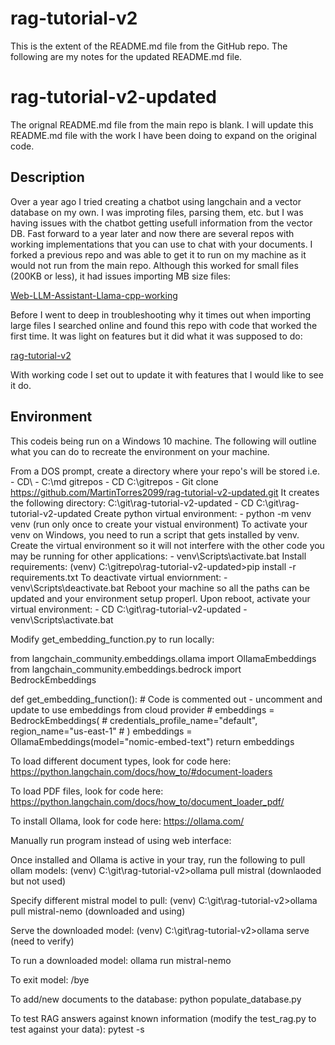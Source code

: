 # rag-tutorial-v2
This is the extent of the README.md file from the GitHub repo. The following are my notes for the updated README.md file.

# rag-tutorial-v2-updated
The orignal README.md file from the main repo is blank. I will update this README.md file with the work I have been doing to expand on the original code.

## Description
Over a year ago I tried creating a chatbot using langchain and a vector database on my own. I was improting files, parsing them, etc. but I was having issues with the chatbot getting usefull information from the vector DB. Fast forward to a year later and now there are several repos with working implementations that you can use to chat with your documents. I forked a previous repo and was able to get it to run on my machine as it would not run from the main repo. Although this worked for small files (200KB or less), it had issues importing MB size files:

[Web-LLM-Assistant-Llama-cpp-working](https://github.com/MartinTorres2099/Web-LLM-Assistant-Llama-cpp-working/tree/main)

Before I went to deep in troubleshooting why it times out when importing large files I searched online and found this repo with code that worked the first time. It was light on features but it did what it was supposed to do:

[rag-tutorial-v2]( https://github.com/pixegami/rag-tutorial-v2.git)

With working code I set out to update it with features that I would like to see it do.

## Environment

This codeis being run on a Windows 10 machine. The following will outline what you can do to recreate the environment on your machine.

From a DOS prompt, create a directory where your repo's will be stored i.e.
    - CD\ 
    - C:\md gitrepos
    - CD C:\gitrepos
    - Git clone https://github.com/MartinTorres2099/rag-tutorial-v2-updated.git
It creates the following directory:
    C:\git\rag-tutorial-v2-updated
    - CD C:\git\rag-tutorial-v2-updated
Create python virtual environment:
    - python -m venv venv (run only once to create your vistual environment)
To activate your venv on Windows, you need to run a script that gets installed by venv. Create the virtual environment so it will not interfere with the other code you may be running for other applications:
    - venv\Scripts\activate.bat
Install requirements:
(venv) C:\gitrepo\rag-tutorial-v2-updated>pip install -r requirements.txt
To deactivate virtual enviornment:
    - venv\Scripts\deactivate.bat
Reboot your machine so all the paths can be updated and your environment setup properl.
Upon reboot, activate your virtual environment:
    - CD C:\git\rag-tutorial-v2-updated
    - venv\Scripts\activate.bat

Modify get_embedding_function.py to run locally:

from langchain_community.embeddings.ollama import OllamaEmbeddings
from langchain_community.embeddings.bedrock import BedrockEmbeddings

def get_embedding_function():
    # Code is commented out - uncomment and update to use embeddings from cloud provider
    # embeddings = BedrockEmbeddings(
    #     credentials_profile_name="default", region_name="us-east-1"
    # )
    embeddings = OllamaEmbeddings(model="nomic-embed-text")
    return embeddings


To load different document types, look for code here:
https://python.langchain.com/docs/how_to/#document-loaders

To load PDF files, look for code here:
https://python.langchain.com/docs/how_to/document_loader_pdf/

To install Ollama, look for code here:
https://ollama.com/

Manually run program instead of using web interface:

Once installed and Ollama is active in your tray, run the following to pull ollam models:
(venv) C:\git\rag-tutorial-v2>ollama pull mistral (downlaoded but not used)

Specify different mistral model to pull:
(venv) C:\git\rag-tutorial-v2>ollama pull mistral-nemo (downloaded and using)

Serve the downloaded model:
(venv) C:\git\rag-tutorial-v2>ollama serve (need to verify)

To run a downloaded model:
ollama run mistral-nemo

To exit model:
/bye

To add/new documents to the database:
python populate_database.py

To test RAG answers against known information (modify the test_rag.py to test against your data):
pytest -s
